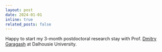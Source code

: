 ```yaml
---
layout: post
date: 2024-01-01
inline: true
related_posts: false
---
```


Happy to start my 3-month postdoctoral research stay with Prof. <a href='https://www.researchgate.net/profile/Dmitry-Garagash'>Dmitry Garagash</a> at Dalhousie University.

